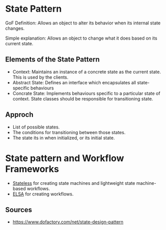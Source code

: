 # State Pattern

GoF Definition: Allows an object to alter its behavior when its internal state changes.

Simple explanation: Allows an object to change what it does based on its current state.

## Elements of the State Pattern

- Context: Maintains an instance of a concrete state as the current state. This is used by the clients.
- Abstract State: Defines an interface which encapsulates all state-specific behaviours
- Concrate State: Implements behaviours specific to a particular state of context. State classes should be responsible for transitioning state.

## Approch

- List of possible states.
- The conditions for transitioning between those states.
- The state its in when initialized, or its initial state.

# State pattern and Workflow Frameworks

- [Stateless](https://github.com/dotnet-state-machine/stateless) for creating state machines and lightweight state machine-based workflows.
- [ELSA](https://elsa-workflows.github.io/elsa-core/) for creating workflows.

## Sources

- https://www.dofactory.com/net/state-design-pattern
